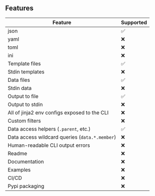 ## Features
| Feature                                        | Supported |
| ---------------------------------------------- | --------- |
| json                                           | ✅         |
| yaml                                           | ❌         |
| toml                                           | ❌         |
| ini                                            | ❌         |
| Template files                                 | ✅         |
| Stdin templates                                | ❌         |
| Data files                                     | ✅         |
| Stdin data                                     | ❌         |
| Output to file                                 | ✅         |
| Output to stdin                                | ❌         |
| All of jinja2 env configs exposed to the CLI   | ❌         |
| Custom filters                                 | ❌         |
| Data access helpers (`.parent`, etc.)          | ✅         |
| Data access wildcard queries (`data.*.member`) | ❌         |
| Human-readable CLI output errors               | ❌         |
| Readme                                         | ❌         |
| Documentation                                  | ❌         |
| Examples                                       | ❌         |
| CI/CD                                          | ❌         |
| Pypi packaging                                 | ❌         |
